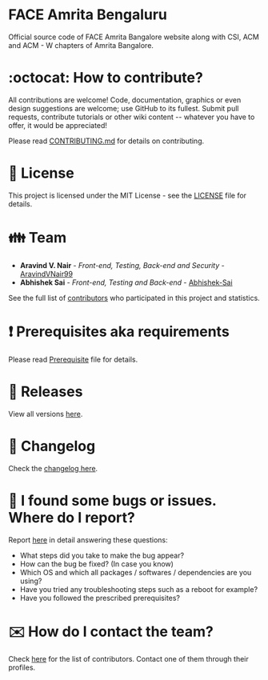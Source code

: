 # FACE Amrita Bengaluru

Official source code of FACE Amrita Bangalore website along with CSI, ACM and ACM - W chapters of Amrita Bangalore.

# :octocat: How to contribute?

All contributions are welcome! Code, documentation, graphics or even design suggestions are welcome; use GitHub to its fullest. Submit pull requests, contribute tutorials or other wiki content -- whatever you have to offer, it would be appreciated!

Please read [CONTRIBUTING.md](CONTRIBUTING.md) for details on contributing.

# :scroll: License

This project is licensed under the MIT License - see the [LICENSE](LICENSE) file for details.

# :family: Team

* **Aravind V. Nair** - *Front-end, Testing, Back-end and Security* - [AravindVNair99](https://github.com/aravindvnair99)
* **Abhishek Sai** - *Front-end, Testing and Back-end* - [Abhishek-Sai](https://github.com/Abhishek-Sai)

See the full list of [contributors](https://github.com/aravindvnair99/FACE-Amrita-Bengaluru/graphs/contributors) who participated in this project and statistics.

# :heavy_exclamation_mark: Prerequisites aka requirements

Please read [Prerequisite](Prerequisite.md) file for details.

# :bookmark: Releases

View all versions [here](https://github.com/aravindvnair99/FACE-Amrita-Bengaluru/releases).

# :scroll: Changelog

Check the [changelog here](https://github.com/aravindvnair99/FACE-Amrita-Bengaluru/commits/master).

# :memo: I found some bugs or issues. Where do I report?

Report [here](https://github.com/aravindvnair99/FACE-Amrita-Bengaluru/issues/new/choose) in detail answering these questions:

* What steps did you take to make the bug appear?
* How can the bug be fixed? (In case you know)
* Which OS and which all packages / softwares / dependencies are you using?
* Have you tried any troubleshooting steps such as a reboot for example?
* Have you followed the prescribed prerequisites?

# :envelope: How do I contact the team?

Check [here](https://github.com/aravindvnair99/FACE-Amrita-Bengaluru/graphs/contributors) for the list of contributors. Contact one of them through their profiles.